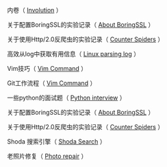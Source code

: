 内卷（ [Involution](https://github.com/XuYuanzhe/XuYuanzhe/blob/main/documents/Involution.md) ）

关于配置BoringSSL的实验记录（ [About BoringSSL](https://github.com/XuYuanzhe/XuYuanzhe/blob/main/documents/BoringSSL.md) ）

关于使用Http/2.0反爬虫的实验记录（ [Counter Spiders](https://github.com/XuYuanzhe/XuYuanzhe/blob/main/documents/Http2.md) ）

高效从log中获取有用信息（ [Linux parsing log](https://github.com/XuYuanzhe/XuYuanzhe/blob/main/documents/LinuxParsingLog.md) ）

Vim技巧（ [Vim Command](https://github.com/XuYuanzhe/XuYuanzhe/blob/main/documents/VimCommand.md) ）

Git工作流程（ [Vim Command](https://github.com/XuYuanzhe/XuYuanzhe/blob/main/documents/GitWorkflow.md) ）

一些python的面试题（ [Python interview](https://github.com/XuYuanzhe/XuYuanzhe/blob/main/documents/PythonInterview.md) ）

关于配置BoringSSL的实验记录（ [About BoringSSL](https://github.com/XuYuanzhe/XuYuanzhe/blob/main/documents/BoringSSL.md) ）

关于使用Http/2.0反爬虫的实验记录（ [Counter Spiders](https://github.com/XuYuanzhe/XuYuanzhe/blob/main/documents/Http2.md) ）

Shoda 搜索引擎（ [Shoda Search](https://github.com/XuYuanzhe/XuYuanzhe/blob/main/documents/ShodaSearch.md) ）

老照片修复（ [Photo repair](https://github.com/XuYuanzhe/XuYuanzhe/blob/main/documents/PhotoRepair.md) ）
